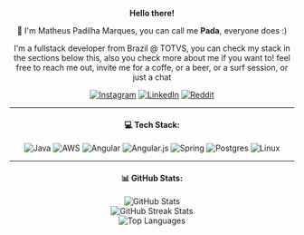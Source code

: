 <p align="center">
  <b>Hello there!</b>
</p>

<p align="center">
  👋 I'm Matheus Padilha Marques, you can call me <b>Pada</b>, everyone does :)
</p>

<p align="center">
  I'm a fullstack developer from Brazil @ TOTVS, you can check my stack in the sections below this, also you check more about me if you want to! feel free to reach me out, invite me for a coffe, or a beer, or a surf session, or just a chat
</p>

<p align="center">
  <a href="https://instagram.com/mtspadilha"><img src="https://img.shields.io/badge/Instagram-%23E4405F.svg?logo=Instagram&logoColor=white" alt="Instagram"></a>
  <a href="https://linkedin.com/in/paadilhaa"><img src="https://img.shields.io/badge/LinkedIn-%230077B5.svg?logo=linkedin&logoColor=white" alt="LinkedIn"></a>
  <a href="https://reddit.com/user/mts_padda"><img src="https://img.shields.io/badge/Reddit-%23FF4500.svg?logo=Reddit&logoColor=white" alt="Reddit"></a>
</p>

---

<h4 align="center">
  💻 Tech Stack:
</h4>

<p align="center">
  <img src="https://img.shields.io/badge/java-%23ED8B00.svg?style=for-the-badge&logo=openjdk&logoColor=white" alt="Java">
  <img src="https://img.shields.io/badge/AWS-%23FF9900.svg?style=for-the-badge&logo=amazon-aws&logoColor=white" alt="AWS">
  <img src="https://img.shields.io/badge/angular-%23DD0031.svg?style=for-the-badge&logo=angular&logoColor=white" alt="Angular">
  <img src="https://img.shields.io/badge/angular.js-%23E23237.svg?style=for-the-badge&logo=angularjs&logoColor=white" alt="Angular.js">
  <img src="https://img.shields.io/badge/spring-%236DB33F.svg?style=for-the-badge&logo=spring&logoColor=white" alt="Spring">
  <img src="https://img.shields.io/badge/postgres-%23316192.svg?style=for-the-badge&logo=postgresql&logoColor=white" alt="Postgres">
  <img src="https://img.shields.io/badge/Linux-FCC624?style=for-the-badge&logo=linux&logoColor=black" alt="Linux">
</p>

---

<h4 align="center">
  📊 GitHub Stats:
</h4>

<p align="center">
  <img src="https://github-readme-stats.vercel.app/api?username=mtspadda&theme=material-palenight&hide_border=true&include_all_commits=true&count_private=false" alt="GitHub Stats">
  <br>
  <img src="https://github-readme-streak-stats.herokuapp.com/?user=mtspadda&theme=material-palenight&hide_border=true" alt="GitHub Streak Stats">
  <br>
  <img src="https://github-readme-stats.vercel.app/api/top-langs/?username=mtspadda&theme=material-palenight&hide_border=true&include_all_commits=true&count_private=false&layout=compact" alt="Top Languages">
</p>


<!-- Proudly created with GPRM ( https://gprm.itsvg.in ) -->
